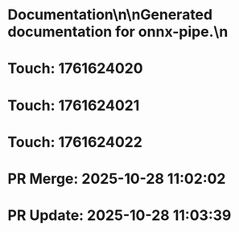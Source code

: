 # Documentation\n\nGenerated documentation for onnx-pipe.\n

# Touch: 1761624020

# Touch: 1761624021

# Touch: 1761624022

# PR Merge: 2025-10-28 11:02:02

# PR Update: 2025-10-28 11:03:39

